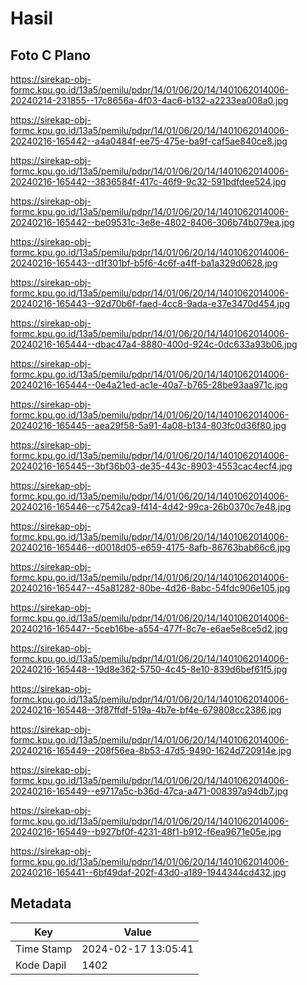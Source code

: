 # Hasil

## Foto C Plano

https://sirekap-obj-formc.kpu.go.id/13a5/pemilu/pdpr/14/01/06/20/14/1401062014006-20240214-231855--17c8656a-4f03-4ac6-b132-a2233ea008a0.jpg

https://sirekap-obj-formc.kpu.go.id/13a5/pemilu/pdpr/14/01/06/20/14/1401062014006-20240216-165442--a4a0484f-ee75-475e-ba9f-caf5ae840ce8.jpg

https://sirekap-obj-formc.kpu.go.id/13a5/pemilu/pdpr/14/01/06/20/14/1401062014006-20240216-165442--3836584f-417c-46f9-9c32-591bdfdee524.jpg

https://sirekap-obj-formc.kpu.go.id/13a5/pemilu/pdpr/14/01/06/20/14/1401062014006-20240216-165442--be09531c-3e8e-4802-8406-306b74b079ea.jpg

https://sirekap-obj-formc.kpu.go.id/13a5/pemilu/pdpr/14/01/06/20/14/1401062014006-20240216-165443--d1f301bf-b5f6-4c6f-a4ff-ba1a329d0628.jpg

https://sirekap-obj-formc.kpu.go.id/13a5/pemilu/pdpr/14/01/06/20/14/1401062014006-20240216-165443--92d70b6f-faed-4cc8-9ada-e37e3470d454.jpg

https://sirekap-obj-formc.kpu.go.id/13a5/pemilu/pdpr/14/01/06/20/14/1401062014006-20240216-165444--dbac47a4-8880-400d-924c-0dc633a93b06.jpg

https://sirekap-obj-formc.kpu.go.id/13a5/pemilu/pdpr/14/01/06/20/14/1401062014006-20240216-165444--0e4a21ed-ac1e-40a7-b765-28be93aa971c.jpg

https://sirekap-obj-formc.kpu.go.id/13a5/pemilu/pdpr/14/01/06/20/14/1401062014006-20240216-165445--aea29f58-5a91-4a08-b134-803fc0d36f80.jpg

https://sirekap-obj-formc.kpu.go.id/13a5/pemilu/pdpr/14/01/06/20/14/1401062014006-20240216-165445--3bf36b03-de35-443c-8903-4553cac4ecf4.jpg

https://sirekap-obj-formc.kpu.go.id/13a5/pemilu/pdpr/14/01/06/20/14/1401062014006-20240216-165446--c7542ca9-f414-4d42-99ca-26b0370c7e48.jpg

https://sirekap-obj-formc.kpu.go.id/13a5/pemilu/pdpr/14/01/06/20/14/1401062014006-20240216-165446--d0018d05-e659-4175-8afb-86763bab66c6.jpg

https://sirekap-obj-formc.kpu.go.id/13a5/pemilu/pdpr/14/01/06/20/14/1401062014006-20240216-165447--45a81282-80be-4d26-8abc-54fdc906e105.jpg

https://sirekap-obj-formc.kpu.go.id/13a5/pemilu/pdpr/14/01/06/20/14/1401062014006-20240216-165447--5ceb16be-a554-477f-8c7e-e6ae5e8ce5d2.jpg

https://sirekap-obj-formc.kpu.go.id/13a5/pemilu/pdpr/14/01/06/20/14/1401062014006-20240216-165448--19d8e362-5750-4c45-8e10-839d6bef61f5.jpg

https://sirekap-obj-formc.kpu.go.id/13a5/pemilu/pdpr/14/01/06/20/14/1401062014006-20240216-165448--3f87ffdf-519a-4b7e-bf4e-679808cc2386.jpg

https://sirekap-obj-formc.kpu.go.id/13a5/pemilu/pdpr/14/01/06/20/14/1401062014006-20240216-165449--208f56ea-8b53-47d5-9490-1624d720914e.jpg

https://sirekap-obj-formc.kpu.go.id/13a5/pemilu/pdpr/14/01/06/20/14/1401062014006-20240216-165449--e9717a5c-b36d-47ca-a471-008397a94db7.jpg

https://sirekap-obj-formc.kpu.go.id/13a5/pemilu/pdpr/14/01/06/20/14/1401062014006-20240216-165449--b927bf0f-4231-48f1-b912-f6ea9671e05e.jpg

https://sirekap-obj-formc.kpu.go.id/13a5/pemilu/pdpr/14/01/06/20/14/1401062014006-20240216-165441--6bf49daf-202f-43d0-a189-1944344cd432.jpg


## Metadata

| Key        | Value               |
| ---------- | ------------------- |
| Time Stamp | 2024-02-17 13:05:41 |
| Kode Dapil | 1402                |



